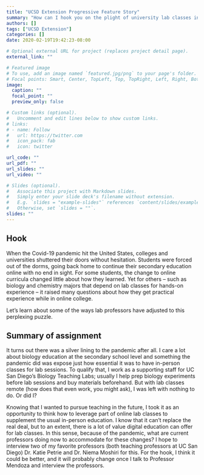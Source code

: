```yaml
---
title: "UCSD Extension Progressive Feature Story"
summary: "How can I hook you on the plight of university lab classes in a pandemic?"
authors: []
tags: ["UCSD Extension"]
categories: []
date: 2020-02-19T19:42:23-08:00

# Optional external URL for project (replaces project detail page).
external_link: ""

# Featured image
# To use, add an image named `featured.jpg/png` to your page's folder.
# Focal points: Smart, Center, TopLeft, Top, TopRight, Left, Right, BottomLeft, Bottom, BottomRight.
image:
  caption: ""
  focal_point: ""
  preview_only: false

# Custom links (optional).
#   Uncomment and edit lines below to show custom links.
# links:
# - name: Follow
#   url: https://twitter.com
#   icon_pack: fab
#   icon: twitter

url_code: ""
url_pdf: ""
url_slides: ""
url_video: ""

# Slides (optional).
#   Associate this project with Markdown slides.
#   Simply enter your slide deck's filename without extension.
#   E.g. `slides = "example-slides"` references `content/slides/example-slides.md`.
#   Otherwise, set `slides = ""`.
slides: ""
---
```

## Hook

When the Covid-19 pandemic hit the United States, colleges and universities shuttered their doors without hesitation. Students were forced out of the dorms, going back home to continue their secondary education online with no end in sight. For some students, the change to online curricula changed little about how they learned. Yet for others – such as biology and chemistry majors that depend on lab classes for hands-on experience – it raised many questions about how they get practical experience while in online college.

Let’s learn about some of the ways lab professors have adjusted to this perplexing puzzle.

## Summary of assignment

It turns out there was a silver lining to the pandemic after all. I care a lot about biology education at the secondary school level and something the pandemic did was expose just how essential it was to have in-person classes for lab sessions. To qualify that, I work as a supporting staff for UC San Diego’s Biology Teaching Labs; usually I help prep biology experiments before lab sessions and buy materials beforehand. But with lab classes remote (how does that even work, you might ask), I was left with nothing to do. Or did I?

Knowing that I wanted to pursue teaching in the future, I took it as an opportunity to think how to leverage part of online lab classes to supplement the usual in-person education. I know that it can’t replace the real deal, but to an extent, there is a lot of value digital education can offer for lab classes. In this sense, because of the pandemic, what are current professors doing now to accommodate for these changes? I hope to interview two of my favorite professors (both teaching professors at UC San Diego) Dr. Katie Petrie and Dr. Niema Moshiri for this. For the hook, I think it could be better, and it will probably change once I talk to Professor Mendoza and interview the professors.